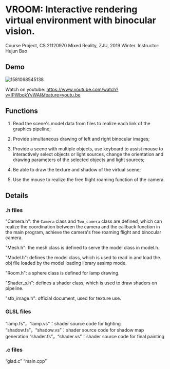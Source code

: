 # VROOM: Interactive rendering virtual environment with binocular vision.
Course Project, CS 21120970 Mixed Reality, ZJU, 2019 Winter. Instructor: Hujun Bao



##  Demo

![1581068545138](C:\Users\ruifei\AppData\Roaming\Typora\typora-user-images\1581068545138.png)

Watch on youtube: https://www.youtube.com/watch?v=lPWbokYvWAI&feature=youtu.be



## Functions

1. Read the scene's model data from files to realize each link of the graphics pipeline;

2. Provide simultaneous drawing of left and right binocular images;

3. Provide a scene with multiple objects, use keyboard to assist mouse to interactively select objects or light sources, change the orientation and drawing parameters of the selected objects and light sources;

4. Be able to draw the texture and shadow of the virtual scene;

5. Use the mouse to realize the free flight roaming function of the camera.



## Details

### .h files

"Camera.h": the `Camera` class and `Two_camera` class are defined, which can realize the coordination between the camera and the callback function in the main program, achieve the camera's free roaming flight and binocular camera.

"Mesh.h": the mesh class is defined to serve the model class in model.h.

"Model.h": defines the model class, which is used to read in and load the. obj file loaded by the model loading library assimp mode.

"Room.h": a sphere class is defined for lamp drawing.

"Shader_s.h": defines a shader class, which is used to draw shaders on pipeline.

"stb_image.h": official document, used for texture use.



### GLSL files

“lamp.fs”，“lamp.vs”：shader source code for lighting
“shadow.fs”，“shadow.vs”：shader source code for shadow map generation
“shader.fs”，“shader.vs”：shader source code for final painting



### .c files

“glad.c”
“main.cpp”

